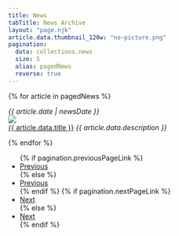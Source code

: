 ```yaml
---
title: News
tabTitle: News Archive
layout: "page.njk"
article.data.thumbnail_120w: "no-picture.png"
pagination:
  data: collections.news
  size: 5
  alias: pagedNews
  reverse: true
---
```


{% for article in pagedNews %}

<div class="news-link-area">
  <em class="small date">{{ article.date | newsDate }}</em>

  <article class="news-link-article" onclick="location.href='{{ article.url }}';">
    <img src="{{ article.data.thumbnail_120w }}" class="news-thumbnail" />
    <div class="news-link-text">
      <a href="{{ article.url }}">{{ article.data.title }}</a>
      <em>{{ article.data.description }}</em>
    </div>
  </article>
</div>

{% endfor %}

<nav class="mt-3" aria-label="News archive navigation">
  <ul class="pagination justify-content-end">
{% if pagination.previousPageLink %}
  <li class="page-item">
    <a class="page-link" href="{{ pagination.previousPageHref }}" tabindex="-1">Previous</a>
  </li>
{% else %}
  <li class="page-item disabled">
    <a class="page-link" href="{{ pagination.previousPageHref }}" tabindex="-1">Previous</a>
  </li>
{% endif %}
{% if pagination.nextPageLink %}
  <li class="page-item">
    <a class="page-link" href="{{ pagination.nextPageHref}}">Next</a>
  </li>
{% else %}
  <li class="page-item disabled">
    <a class="page-link" href="{{ pagination.nextPageHref}}">Next</a>
  </li>
{% endif %}

  </ul>
</nav>
